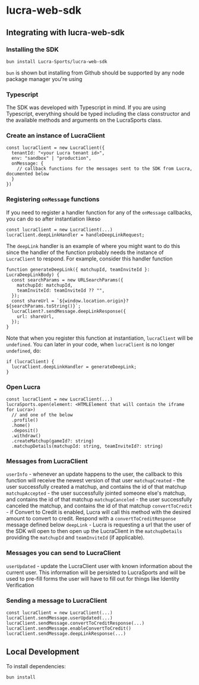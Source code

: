 # lucra-web-sdk

## Integrating with lucra-web-sdk

### Installing the SDK

```
bun install Lucra-Sports/lucra-web-sdk
```

`bun` is shown but installing from Github should be supported by any node package manager you're using

### Typescript

The SDK was developed with Typescript in mind. If you are using Typescript, everything should be typed including the class constructor and the available methods and arguments on the LucraSports class.

### Create an instance of LucraClient

```
const lucraClient = new LucraClient({
  tenantId: "<your Lucra tenant id>",
  env: "sandbox" | "production",
  onMessage: {
    // callback functions for the messages sent to the SDK from Lucra, documented below
  }
})
```

### Registering `onMessage` functions

If you need to register a handler function for any of the `onMessage` callbacks, you can do so after instantiation likeso

```
const lucraClient = new LucraClient(...)
lucraClient.deepLinkHandler = handleDeepLinkRequest;
```

The `deepLink` handler is an example of where you might want to do this since the handler of the function probably needs the instance of `LucraClient` to respond. For example, consider this handler function

```
function generateDeepLink({ matchupId, teamInviteId }: LucraDeepLinkBody) {
  const searchParams = new URLSearchParams({
    matchupId: matchupId,
    teamInviteId: teamInviteId ?? "",
  });
  const shareUrl = `${window.location.origin}?${searchParams.toString()}`;
  lucraClient?.sendMessage.deepLinkResponse({
    url: shareUrl,
  });
}
```

Note that when you register this function at instantiation, `lucraClient` will be `undefined`. You can later in your code, when `lucraClient` is no longer `undefined`, do:

```
if (lucraClient) {
  lucraClient.deepLinkHandler = generateDeepLink;
}
```

### Open Lucra

```
const lucraClient = new LucraClient(...)
lucraSports.open(element: <HTMLElement that will contain the iframe for Lucra>)
  // and one of the below
  .profile()
  .home()
  .deposit()
  .withdraw()
  .createMatchup(gameId?: string)
  .matchupDetails(matchupId: string, teamInviteId?: string)
```

### Messages from LucraClient

`userInfo` - whenever an update happens to the user, the callback to this function will receive the newest version of that user
`matchupCreated` - the user successfully created a matchup, and contains the id of that matchup
`matchupAccepted` - the user successfully jointed someone else's matchup, and contains the id of that matchup
`matchupCanceled` - the user successfully canceled the matchup, and contains the id of that matchup
`convertToCredit` - if Convert to Credit is enabled, Lucra will call this method with the desired amount to convert to credit. Respond with a `convertToCreditResponse` message defined below
`deepLink` - Lucra is requesting a url that the user of the SDK will open to then open up the LucraClient in the `matchupDetails` providing the `matchupId` and `teamInviteId` (if applicable).

### Messages you can send to LucraClient

`userUpdated` - update the LucraClient user with known information about the current user. This information will be persisted to LucraSports and will be used to pre-fill forms the user will have to fill out for things like Identity Verification

### Sending a message to LucraClient

```
const lucraClient = new LucraClient(...)
lucraClient.sendMessage.userUpdated(...)
lucraClient.sendMessage.convertToCreditResponse(...)
lucraClient.sendMessage.enableConvertToCredit()
lucraClient.sendMessage.deepLinkResponse(...)
```

## Local Development

To install dependencies:

```bash
bun install
```
